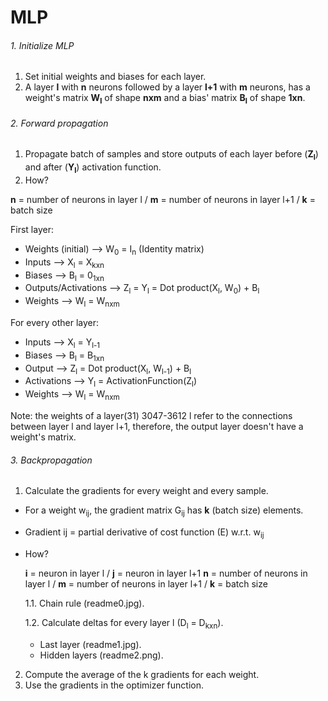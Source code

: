 # MLP

###### 1. Initialize MLP

1. Set initial weights and biases for each layer.
2. A layer **l** with **n** neurons followed by a layer **l+1** with **m** neurons, has a weight's matrix **W<sub>l</sub>** of shape **nxm** and a bias' matrix **B<sub>l</sub>** of shape **1xn**.

###### 2. Forward propagation

1. Propagate batch of samples and store outputs of each layer before (**Z<sub>l</sub>**) and after (**Y<sub>l</sub>**) activation function. 
2. How?

**n** = number of neurons in layer l / **m** = number of neurons in layer l+1 / **k** = batch size
  
First layer:
* Weights (initial) --> W<sub>0</sub> = I<sub>n</sub> (Identity matrix)
* Inputs --> X<sub>l</sub> = X<sub>kxn</sub>
* Biases --> B<sub>l</sub> = 0<sub>1xn</sub>
* Outputs/Activations --> Z<sub>l</sub> = Y<sub>l</sub> = Dot product(X<sub>l</sub>, W<sub>0</sub>) + B<sub>l</sub>
* Weights --> W<sub>l</sub> = W<sub>nxm</sub>

For every other layer:
* Inputs --> X<sub>l</sub> = Y<sub>l-1</sub> 
* Biases --> B<sub>l</sub> = B<sub>1xn</sub> 
* Output --> Z<sub>l</sub> = Dot product(X<sub>l</sub>, W<sub>l-1</sub>) + B<sub>l</sub>
* Activations --> Y<sub>l</sub> = ActivationFunction(Z<sub>l</sub>)
* Weights --> W<sub>l</sub> = W<sub>nxm</sub> 

Note: the weights of a layer(31) 3047-3612 l refer to the connections between layer l and layer l+1, therefore, the output layer doesn't have a weight's matrix.

###### 3. Backpropagation

1. Calculate the gradients for every weight and every sample.
* For a weight w<sub>ij</sub>, the gradient matrix G<sub>ij</sub> has **k** (batch size) elements.
* Gradient ij = partial derivative of cost function (E) w.r.t. w<sub>ij</sub>
* How?

  **i** = neuron in layer l / **j** = neuron in layer l+1
  **n** = number of neurons in layer l / **m** = number of neurons in layer l+1 / **k** = batch size
 
  1.1. Chain rule (readme0.jpg).

  1.2. Calculate deltas for every layer l (D<sub>l</sub> = D<sub>kxn</sub>).

  * Last layer (readme1.jpg).
  * Hidden layers (readme2.png).

2. Compute the average of the k gradients for each weight.
3. Use the gradients in the optimizer function.



